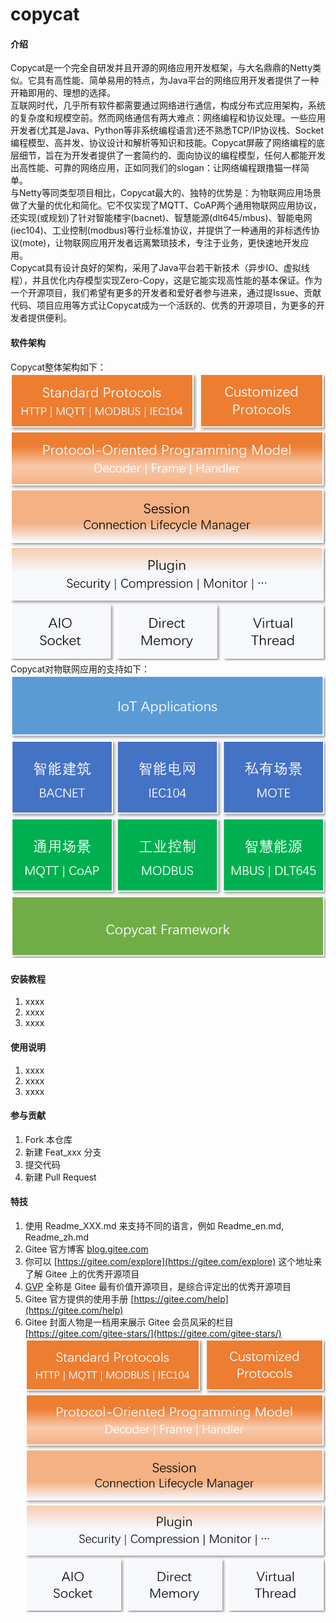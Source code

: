 # copycat

#### 介绍
Copycat是一个完全自研发并且开源的网络应用开发框架，与大名鼎鼎的Netty类似。它具有高性能、简单易用的特点，为Java平台的网络应用开发者提供了一种开箱即用的、理想的选择。<br>
互联网时代，几乎所有软件都需要通过网络进行通信，构成分布式应用架构，系统的复杂度和规模空前。然而网络通信有两大难点：网络编程和协议处理。一些应用开发者(尤其是Java、Python等非系统编程语言)还不熟悉TCP/IP协议栈、Socket编程模型、高并发、协议设计和解析等知识和技能。Copycat屏蔽了网络编程的底层细节，旨在为开发者提供了一套简约的、面向协议的编程模型，任何人都能开发出高性能、可靠的网络应用，正如同我们的slogan：让网络编程跟撸猫一样简单。<br>
与Netty等同类型项目相比，Copycat最大的、独特的优势是：为物联网应用场景做了大量的优化和简化。它不仅实现了MQTT、CoAP两个通用物联网应用协议，还实现(或规划)了针对智能楼宇(bacnet)、智慧能源(dlt645/mbus)、智能电网(iec104)、工业控制(modbus)等行业标准协议，并提供了一种通用的非标透传协议(mote)，让物联网应用开发者远离繁琐技术，专注于业务，更快速地开发应用。<br>
Copycat具有设计良好的架构，采用了Java平台若干新技术（异步IO、虚拟线程），并且优化内存模型实现Zero-Copy，这是它能实现高性能的基本保证。作为一个开源项目，我们希望有更多的开发者和爱好者参与进来，通过提Issue、贡献代码、项目应用等方式让Copycat成为一个活跃的、优秀的开源项目，为更多的开发者提供便利。

#### 软件架构
Copycat整体架构如下：<br>
![输入图片说明](arch.png)
<br>Copycat对物联网应用的支持如下：<br>
![输入图片说明](iot.png)


#### 安装教程

1.  xxxx
2.  xxxx
3.  xxxx

#### 使用说明

1.  xxxx
2.  xxxx
3.  xxxx

#### 参与贡献

1.  Fork 本仓库
2.  新建 Feat_xxx 分支
3.  提交代码
4.  新建 Pull Request


#### 特技

1.  使用 Readme\_XXX.md 来支持不同的语言，例如 Readme\_en.md, Readme\_zh.md
2.  Gitee 官方博客 [blog.gitee.com](https://blog.gitee.com)
3.  你可以 [https://gitee.com/explore](https://gitee.com/explore) 这个地址来了解 Gitee 上的优秀开源项目
4.  [GVP](https://gitee.com/gvp) 全称是 Gitee 最有价值开源项目，是综合评定出的优秀开源项目
5.  Gitee 官方提供的使用手册 [https://gitee.com/help](https://gitee.com/help)
6.  Gitee 封面人物是一档用来展示 Gitee 会员风采的栏目 [https://gitee.com/gitee-stars/](https://gitee.com/gitee-stars/)
![输入图片说明](arch.png)